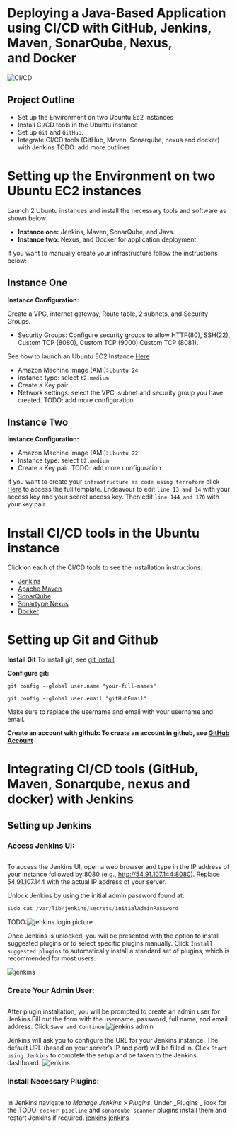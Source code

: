 # Deploying a Java-Based Application using CI/CD with GitHub, Jenkins, Maven, SonarQube, Nexus, and Docker
![CI/CD](https://github.com/yunika-giles/Devops_Projects/blob/main/CI%3ACD_Projects/Images/CI%3ACD.gif)
## Project Outline
- Set up the Environment on two Ubuntu Ec2 instances 
- Install CI/CD tools in the Ubuntu instance 
- Set up `Git` and `GitHub`.
- Integrate CI/CD tools (GitHub, Maven, Sonarqube, nexus and docker) with Jenkins 
TODO: add more outlines

# Setting up the Environment on two Ubuntu EC2 instances
Launch 2 Ubuntu instances and install the necessary tools and software as shown below:
 + **Instance one:** Jenkins, Maven, SonarQube, and Java.
 + **Instance two:**  Nexus, and Docker for application deployment.  

If you want to manually create your infrastructure follow the instructions below:
## Instance One
**Instance Configuration:** 

Create a VPC, internet gateway, Route table, 2 subnets, and Security Groups.
 + Security Groups: Configure security groups to allow HTTP(80), SSH(22), Custom TCP (8080), Custom TCP (9000),Custom TCP (8081).
  
See how to launch an Ubuntu EC2 Instance [Here](https://docs.aws.amazon.com/kinesisvideostreams/latest/dg/gs-ubuntu.html)
 + Amazon Machine Image (AMI): `Ubuntu 24`
 + instance type: select `t2.medium` 
 + Create a Key pair.
 + Network settings: select the VPC, subnet and security group you have created.
TODO: add more configuration
   
## Instance Two
**Instance Configuration:**
 + Amazon Machine Image (AMI): `Ubuntu 22` 
 + Instance type: select `t2.medium`
 + Create a Key pair.
TODO: add more configuration

If you want to create your `infrastructure as code using terraform` click [Here](https://github.com/yunika-giles/Devops_Projects/blob/main/CI%3ACD_Projects/Terraformproject.tf) to access the full template. Endeavour to edit `line 13 and 14` with your access key and your secret access key. Then edit `line 144 and 170` with your key pair. 

# Install CI/CD tools in the Ubuntu instance 
Click on each of the CI/CD tools to see the installation instructions:
- [Jenkins](https://github.com/yunika-giles/Giles-Workspace/blob/main/server_installation/Jenkins-Installation.md#jenkins-standalone-installation) 
- [Apache Maven](https://github.com/yunika-giles/Giles-Workspace/blob/main/server_installation/Maven.md)
- [SonarQube](https://github.com/yunika-giles/Giles-Workspace/blob/main/server_installation/Sonarqube_installation.md) 
- [Sonartype Nexus](https://github.com/yunika-giles/Giles-Workspace/blob/main/server_installation/Nexus_installation.md) 
- [Docker](https://github.com/yunika-giles/Giles-Workspace/blob/main/bash_scripts/docker_install.md) 

# Setting up Git and Github
**Install Git**
To install git, see [git install](https://git-scm.com/downloads) 

**Configure git:**
```
git config --global user.name "your-full-names"
```
```
git config --global user.email "gitHubEmail"
```
Make sure to replace the username and email with your username and email.

**Create an account with github: To create an account in github, see [GitHub Account](https://github.com)**

# Integrating CI/CD tools (GitHub, Maven, Sonarqube, nexus and docker) with Jenkins 
## Setting up Jenkins
### Access Jenkins UI:
##
To access the Jenkins UI, open a web browser and type in the IP address of your instance followed by:8080 (e.g., http://54.91.107.144:8080). Replace 54.91.107.144 with the actual IP address of your server.

Unlock Jenkins by using the initial admin password found at:

```python
sudo cat /var/lib/jenkins/secrets/initialAdminPassword
```
TODO:![jenkins login picture]()

Once Jenkins is unlocked, you will be presented with the option to install suggested plugins or to select specific plugins manually.
Click `Install suggested plugins` to automatically install a standard set of plugins, which is recommended for most users.

![jenkins]()
### Create Your Admin User:
##
After plugin installation, you will be prompted to create an admin user for Jenkins.Fill out the form with the username, password, full name, and email address. Click `Save and Continue`
![jenkins admin]()

Jenkins will ask you to configure the URL for your Jenkins instance.
The default URL (based on your server’s IP and port) will be filled in. Click `Start using Jenkins` to complete the setup and be taken to the Jenkins dashboard.
![jenkins]()

### Install Necessary Plugins:
##
In Jenkins navigate to _Manage Jenkins > Plugins_. Under _Plugins _ look for the TODO: `docker pipeline` and `sonarqube scanner` plugins install them and restart Jenkins if required.
[jenkins]()
[jenkins]()